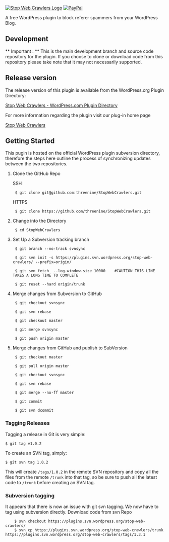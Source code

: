 [![Stop Web Crawlers Logo](http://threenine.co.uk/wp-content/uploads/2016/06/Stop-Web-Crawlers-github-1.png)](http://threenine.co.uk/product/stop-web-crawlers/)
[![PayPal](https://img.shields.io/badge/paypal-donate-yellow.svg)](https://www.paypal.me/geekiam)

A free WordPress plugin to block referer spammers from your WordPress Blog.

## Development 
** Important : ** This is the main development branch and source code repository for the plugin. If you choose to clone or download code from this repository
please take note that it may not necessarily supported.

## Release version
The release version of this plugin is available  from the WordPress.org Plugin Directory:

[Stop Web Crawlers - WordPress.com Plugin Directory](https://wordpress.org/plugins/stop-web-crawlers)

For more information regarding the plugin visit our plug-in home page

[Stop Web Crawlers ](http://threenine.co.uk/plugins/stop-web-crawlers/)

## Getting Started
This pugin is hosted on the official WordPress plugin subversion directory, therefore the steps here outline the process
of synchronizing updates between the two repositories.

1. Clone the GitHub Repo 

	SSH

		$ git clone git@github.com:threenine/StopWebCrawlers.git
		
	HTTPS
		
		$ git clone https://github.com/threenine/StopWebCrawlers.git

2. Change into the Directory
 
 
 		$ cd StopWebCrawlers
 		

3. Set Up a Subversion tracking branch
	
			
		$ git branch --no-track svnsync
		
		$ git svn init -s https://plugins.svn.wordpress.org/stop-web-crawlers/ --prefix=origin/
		
		$ git svn fetch  --log-window-size 10000    #CAUTION THIS LINE TAKES A LONG TIME TO COMPLETE
		
		$ git reset --hard origin/trunk
		
4. Merge changes from Subversion to GitHub

		$ git checkout svnsync
		
		$ git svn rebase
		
		$ git checkout master
		
		$ git merge svnsync
		
		$ git push origin master
		
5. Merge changes from GitHub and publish to SubVersion

		$ git checkout master
		
		$ git pull origin master
		
		$ git checkout svnsync
		
		$ git svn rebase
		
		$ git merge --no-ff master
		
		$ git commit
		
		$ git svn dcommit
		
### Tagging Releases
Tagging a release in Git is very simple:

	$ git tag v1.0.2

To create an SVN tag, simply:

	$ git svn tag 1.0.2

This will create `/tags/1.0.2` in the remote SVN repository and copy all the files from the remote `/trunk` into that tag, so be sure to push all the latest code to `/trunk` before creating an SVN tag.

### Subversion tagging

It appears that there is now an issue with git svn tagging. We now have to tag using subversion directly.
Download code from svn Repo

		$ svn checkout https://plugins.svn.wordpress.org/stop-web-crawlers/
		$ svn cp https://plugins.svn.wordpress.org/stop-web-crawlers/trunk https://plugins.svn.wordpress.org/stop-web-crawlers/tags/1.3.1


		
